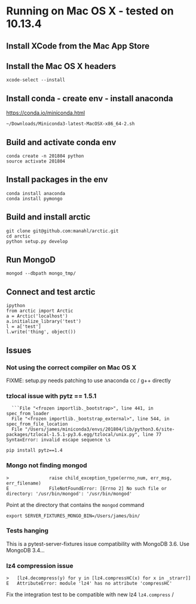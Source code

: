 # Running on Mac OS X - tested on 10.13.4

## Install XCode from the Mac App Store

## Install the Mac OS X headers

```
xcode-select --install
```

## Install conda - create env - install anaconda

https://conda.io/miniconda.html

```
~/Downloads/Miniconda3-latest-MacOSX-x86_64-2.sh
```

## Build and activate conda env

```
conda create -n 201804 python
source activate 201804
```

## Install packages in the env

```
conda install anaconda
conda install pymongo
```

## Build and install arctic

```
git clone git@github.com:manahl/arctic.git
cd arctic
python setup.py develop
```

## Run MongoD

```
mongod --dbpath mongo_tmp/
```

## Connect and test arctic

```
ipython
from arctic import Arctic
a = Arctic('localhost')
a.initialize_library('test')
l = a['test']
l.write('thing', object())
```

## Issues

### Not using the correct compiler on Mac OS X

FIXME: setup.py needs patching to use anaconda cc / g++ directly


### tzlocal issue with pytz == 1.5.1

```
  ```File "<frozen importlib._bootstrap>", line 441, in spec_from_loader
  File "<frozen importlib._bootstrap_external>", line 544, in spec_from_file_location
  File "/Users/james/miniconda3/envs/201804/lib/python3.6/site-packages/tzlocal-1.5.1-py3.6.egg/tzlocal/unix.py", line 77
SyntaxError: invalid escape sequence \s
```

`pip install pytz==1.4`

### Mongo not finding mongod

```
>               raise child_exception_type(errno_num, err_msg, err_filename)
E               FileNotFoundError: [Errno 2] No such file or directory: '/usr/bin/mongod': '/usr/bin/mongod'
```

Point at the directory that contains the `mongod` command

```
export SERVER_FIXTURES_MONGO_BIN=/Users/james/bin/
```

### Tests hanging 

This is a pytest-server-fixtures issue compatibility with MongoDB 3.6. 
Use MongoDB 3.4...

### lz4 compression issue

```
>   [lz4.decompress(y) for y in [lz4.compressHC(x) for x in _strarr]]
E   AttributeError: module 'lz4' has no attribute 'compressHC'
```

Fix the integration test to be compatible with new lz4 `lz4.compress` /